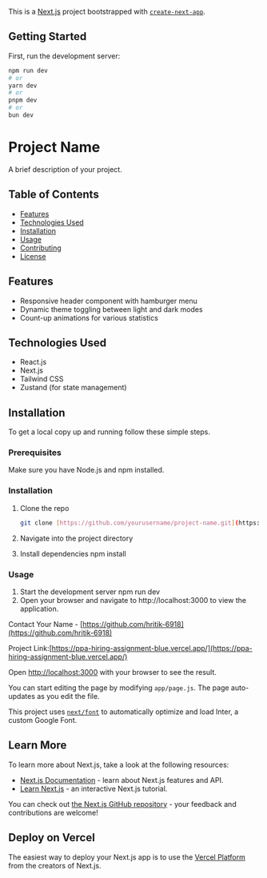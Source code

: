 This is a [Next.js](https://nextjs.org/) project bootstrapped with [`create-next-app`](https://github.com/vercel/next.js/tree/canary/packages/create-next-app).

## Getting Started

First, run the development server:

```bash
npm run dev
# or
yarn dev
# or
pnpm dev
# or
bun dev
```

# Project Name

A brief description of your project.

## Table of Contents

- [Features](#features)
- [Technologies Used](#technologies-used)
- [Installation](#installation)
- [Usage](#usage)
- [Contributing](#contributing)
- [License](#license)


## Features

- Responsive header component with hamburger menu
- Dynamic theme toggling between light and dark modes
- Count-up animations for various statistics

## Technologies Used

- React.js
- Next.js
- Tailwind CSS
- Zustand (for state management)

## Installation

To get a local copy up and running follow these simple steps.

### Prerequisites

Make sure you have Node.js and npm installed.

### Installation

1. Clone the repo
   ```sh
   git clone [https://github.com/yourusername/project-name.git](https://github.com/hritik-6918/PPA-Hiring-Assignment.git)

2. Navigate into the project directory

3. Install dependencies
     npm install


### Usage
1. Start the development server
   npm run dev
2. Open your browser and navigate to http://localhost:3000 to view the application.

Contact
Your Name - [https://github.com/hritik-6918](https://github.com/hritik-6918)

Project Link:[https://ppa-hiring-assignment-blue.vercel.app/](https://ppa-hiring-assignment-blue.vercel.app/)

Open [http://localhost:3000](http://localhost:3000) with your browser to see the result.

You can start editing the page by modifying `app/page.js`. The page auto-updates as you edit the file.

This project uses [`next/font`](https://nextjs.org/docs/basic-features/font-optimization) to automatically optimize and load Inter, a custom Google Font.

## Learn More

To learn more about Next.js, take a look at the following resources:

- [Next.js Documentation](https://nextjs.org/docs) - learn about Next.js features and API.
- [Learn Next.js](https://nextjs.org/learn) - an interactive Next.js tutorial.

You can check out [the Next.js GitHub repository](https://github.com/vercel/next.js/) - your feedback and contributions are welcome!

## Deploy on Vercel

The easiest way to deploy your Next.js app is to use the [Vercel Platform](https://ppa-hiring-assignment-blue.vercel.app/) from the creators of Next.js.
